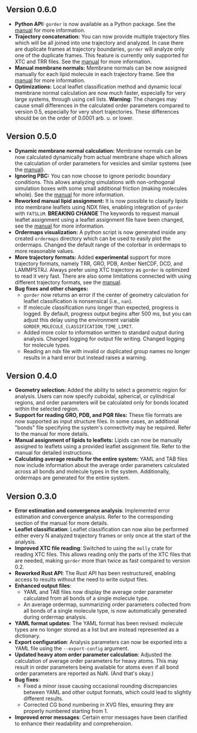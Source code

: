 ## Version 0.6.0
- **Python API:** `gorder` is now available as a Python package. See the [manual](https://ladme.github.io/gorder-manual/python_api.html) for more information.
- **Trajectory concatenation:** You can now provide multiple trajectory files which will be all joined into one trajectory and analyzed. In case there are duplicate frames at trajectory boundaries, `gorder` will analyze only one of the duplicate frames. This feature is currently only supported for XTC and TRR files. See the [manual](https://ladme.github.io/gorder-manual/multiple_trajectories.html) for more information.
- **Manual membrane normals:** Membrane normals can be now assigned manually for each lipid molecule in each trajectory frame. See the [manual](https://ladme.github.io/gorder-manual/manual_normals.html) for more information.
- **Optimizations:** Local leaflet classification method and dynamic local membrane normal calculation are now much faster, especially for very large systems, through using cell lists. **Warning:** The changes may cause small differences in the calculated order parameters compared to version 0.5, especially for very short trajectories. These differences should be on the order of 0.0001 arb. u. or lower.

## Version 0.5.0
- **Dynamic membrane normal calculation:** Membrane normals can be now calculated dynamically from actual membrane shape which allows the calculation of order parameters for vesicles and similar systems (see the [manual](https://ladme.github.io/gorder-manual/membrane_normal.html)).
- **Ignoring PBC:** You can now choose to ignore periodic boundary conditions. This allows analyzing simulations with non-orthogonal simulation boxes with some small additional friction (making molecules whole). See the [manual](https://ladme.github.io/gorder-manual/no_pbc.html) for more information.
- **Reworked manual lipid assignment:** It is now possible to classify lipids into membrane leaflets using NDX files, enabling integration of `gorder` with `FATSLiM`. **BREAKING CHANGE** The keywords to request manual leaflet assignment using a leaflet assignment file have been changed, see the [manual](https://ladme.github.io/gorder-manual/manual_leaflets.html#assigning-lipids-using-a-leaflet-assignment-file) for more information.
- **Ordermaps visualization:** A python script is now generated inside any created `ordermaps` directory which can be used to easily plot the ordermaps. Changed the default range of the colorbar in ordermaps to more reasonable values.
- **More trajectory formats:** Added **experimental** support for more trajectory formats, namely TRR, GRO, PDB, Amber NetCDF, DCD, and LAMMPSTRJ. Always prefer using XTC trajectory as `gorder` is optimized to read it very fast. There are also some limitations connected with using different trajectory formats, see the [manual](https://ladme.github.io/gorder-manual/other_input.html#trajectory-file-formats).
- **Bug fixes and other changes:**
  - `gorder` now returns an error if the center of geometry calculation for leaflet classification is nonsensical (i.e., `nan`).
  - If molecule classification runs longer than expected, progress is logged. By default, progress output begins after 500 ms, but you can adjust this delay using the environment variable `GORDER_MOLECULE_CLASSIFICATION_TIME_LIMIT`.
  - Added more color to information written to standard output during analysis. Changed logging for output file writing. Changed logging for molecule types.
  - Reading an ndx file with invalid or duplicated group names no longer results in a hard error but instead raises a warning.

## Version 0.4.0
- **Geometry selection:** Added the ability to select a geometric region for analysis. Users can now specify cuboidal, spherical, or cylindrical regions, and order parameters will be calculated only for bonds located within the selected region.
- **Support for reading GRO, PDB, and PQR files:** These file formats are now supported as input structure files. In some cases, an additional "bonds" file specifying the system's connectivity may be required. Refer to the manual for more details.
- **Manual assignment of lipids to leaflets:** Lipids can now be manually assigned to leaflets using a provided leaflet assignment file. Refer to the manual for detailed instructions.
- **Calculating average results for the entire system:** YAML and TAB files now include information about the average order parameters calculated across all bonds and molecule types in the system. Additionally, ordermaps are generated for the entire system.

## Version 0.3.0
- **Error estimation and convergence analysis**: Implemented error estimation and convergence analysis. Refer to the corresponding section of the manual for more details.
- **Leaflet classification**: Leaflet classification can now also be performed either every N analyzed trajectory frames or only once at the start of the analysis.
- **Improved XTC file reading**: Switched to using the `molly` crate for reading XTC files. This allows reading only the parts of the XTC files that are needed, making `gorder` more than twice as fast compared to version 0.2.
- **Reworked Rust API**: The Rust API has been restructured, enabling access to results without the need to write output files.
- **Enhanced output files**:
  - YAML and TAB files now display the average order parameter calculated from all bonds of a single molecule type.
  - An average ordermap, summarizing order parameters collected from all bonds of a single molecule type, is now automatically generated during ordermap analysis.
- **YAML format updates**: The YAML format has been revised: molecule types are no longer stored as a list but are instead represented as a dictionary.
- **Export configuration**: Analysis parameters can now be exported into a YAML file using the `--export-config` argument.
- **Updated heavy atom order parameter calculation**: Adjusted the calculation of average order parameters for heavy atoms. This may result in order parameters being available for atoms even if all bond order parameters are reported as NaN. (And that's okay.)
- **Bug fixes**:
  - Fixed a minor issue causing occasional rounding discrepancies between YAML and other output formats, which could lead to slightly different results.
  - Corrected CG bond numbering in XVG files, ensuring they are properly numbered starting from 1.
- **Improved error messages**: Certain error messages have been clarified to enhance their readability and comprehension.
